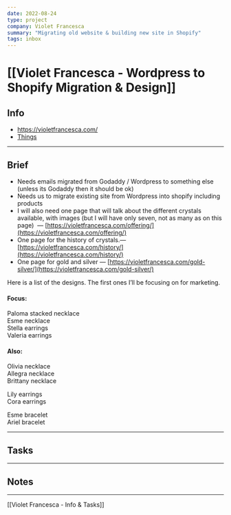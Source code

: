 ```yaml
---
date: 2022-08-24
type: project
company: Violet Francesca
summary: "Migrating old website & building new site in Shopify"
tags: inbox
---
```


# [[Violet Francesca - Wordpress to Shopify Migration & Design]]


## Info
- https://violetfrancesca.com/ 
- [Things](things:///show?id=UbK7xyGeFKiwCJqnMt4UU1)


---

## Brief
- Needs emails migrated from Godaddy / Wordpress to something else (unless its Godaddy then it should be ok)
- Needs us to migrate existing site from Wordpress into shopify including products
- I will also need one page that will talk about the different crystals available, with images (but I will have only seven, not as many as on this page)  — [https://violetfrancesca.com/offering/](https://violetfrancesca.com/offering/)  
- One page for the history of crystals.— [https://violetfrancesca.com/history/](https://violetfrancesca.com/history/)  
- One page for gold and silver — [https://violetfrancesca.com/gold-silver/](https://violetfrancesca.com/gold-silver/)


Here is a list of the designs. The first ones I’ll be focusing on for marketing.  
  
#### Focus:  
Paloma stacked necklace  
Esme necklace  
Stella earrings  
Valeria earrings  
  
#### Also:  
Olivia necklace  
Allegra necklace  
Brittany necklace  
  
Lily earrings  
Cora earrings  
  
Esme bracelet  
Ariel bracelet  

---

## Tasks


---

## Notes


---
[[Violet Francesca - Info & Tasks]]